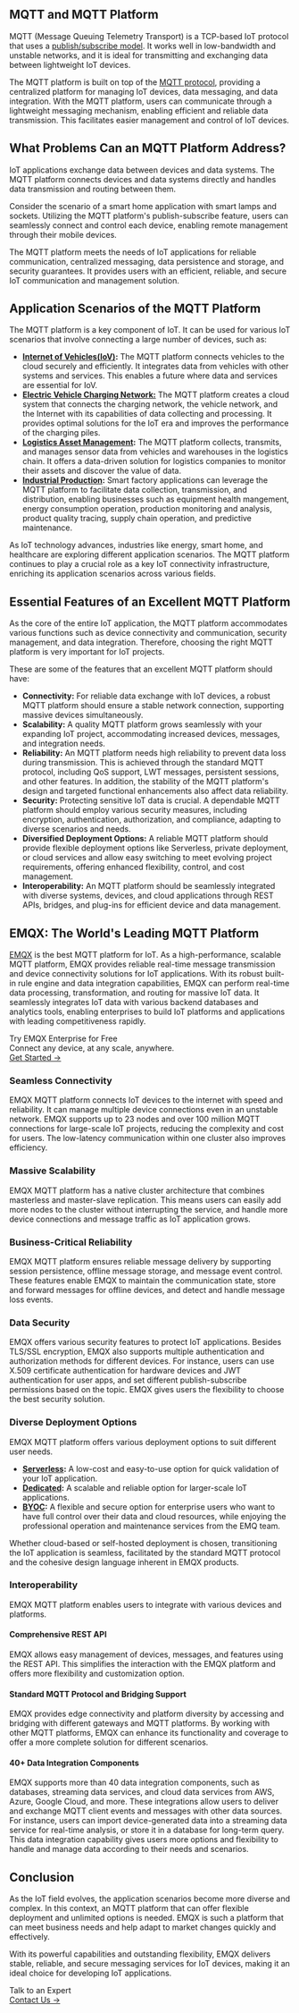 ## MQTT and MQTT Platform

MQTT (Message Queuing Telemetry Transport) is a TCP-based IoT protocol that uses a [publish/subscribe model](https://www.emqx.com/en/blog/mqtt-5-introduction-to-publish-subscribe-model). It works well in low-bandwidth and unstable networks, and it is ideal for transmitting and exchanging data between lightweight IoT devices.

The MQTT platform is built on top of the [MQTT protocol](https://www.emqx.com/en/blog/the-easiest-guide-to-getting-started-with-mqtt), providing a centralized platform for managing IoT devices, data messaging, and data integration. With the MQTT platform, users can communicate through a lightweight messaging mechanism, enabling efficient and reliable data transmission. This facilitates easier management and control of IoT devices.

## What Problems Can an MQTT Platform Address?

IoT applications exchange data between devices and data systems. The MQTT platform connects devices and data systems directly and handles data transmission and routing between them.

Consider the scenario of a smart home application with smart lamps and sockets. Utilizing the MQTT platform's publish-subscribe feature, users can seamlessly connect and control each device, enabling remote management through their mobile devices.

The MQTT platform meets the needs of IoT applications for reliable communication, centralized messaging, data persistence and storage, and security guarantees. It provides users with an efficient, reliable, and secure IoT communication and management solution.

## Application Scenarios of the MQTT Platform

The MQTT platform is a key component of IoT. It can be used for various IoT scenarios that involve connecting a large number of devices, such as:

- [**Internet of Vehicles(IoV)**](https://www.emqx.com/en/solutions/internet-of-vehicles)**:** The MQTT platform connects vehicles to the cloud securely and efficiently. It integrates data from vehicles with other systems and services. This enables a future where data and services are essential for IoV.
- [**Electric Vehicle Charging Network:**](https://www.emqx.com/en/customers/ev-power) The MQTT platform creates a cloud system that connects the charging network, the vehicle network, and the Internet with its capabilities of data collecting and processing. It provides optimal solutions for the IoT era and improves the performance of the charging piles.
- [**Logistics Asset Management**](https://www.emqx.com/en/blog/a-data-driven-solution-for-logistics-asset-tracking-and-maintenance)**:** The MQTT platform collects, transmits, and manages sensor data from vehicles and warehouses in the logistics chain. It offers a data-driven solution for logistics companies to monitor their assets and discover the value of data. 
- [**Industrial Production**](https://www.emqx.com/en/solutions/industries/manufacturing)**:** Smart factory applications can leverage the MQTT platform to facilitate data collection, transmission, and distribution, enabling businesses such as equipment health mangement, energy consumption operation, production monitoring and analysis, product quality tracing, supply chain operation, and predictive maintenance.

As IoT technology advances, industries like energy, smart home, and healthcare are exploring different application scenarios. The MQTT platform continues to play a crucial role as a key IoT connectivity infrastructure, enriching its application scenarios across various fields.

## Essential Features of an Excellent MQTT Platform

As the core of the entire IoT application, the MQTT platform accommodates various functions such as device connectivity and communication, security management, and data integration. Therefore, choosing the right MQTT platform is very important for IoT projects.

These are some of the features that an excellent MQTT platform should have:

- **Connectivity:** For reliable data exchange with IoT devices, a robust MQTT platform should ensure a stable network connection, supporting massive devices simultaneously.
- **Scalability:** A quality MQTT platform grows seamlessly with your expanding IoT project, accommodating increased devices, messages, and integration needs.
- **Reliability:** An MQTT platform needs high reliability to prevent data loss during transmission. This is achieved through the standard MQTT protocol, including QoS support, LWT messages, persistent sessions, and other features. In addition, the stability of the MQTT platform's design and targeted functional enhancements also affect data reliability.
- **Security:** Protecting sensitive IoT data is crucial. A dependable MQTT platform should employ various security measures, including encryption, authentication, authorization, and compliance, adapting to diverse scenarios and needs.
- **Diversified Deployment Options:** A reliable MQTT platform should provide flexible deployment options like Serverless, private deployment, or cloud services and allow easy switching to meet evolving project requirements, offering enhanced flexibility, control, and cost management.
- **Interoperability:** An MQTT platform should be seamlessly integrated with diverse systems, devices, and cloud applications through REST APIs, bridges, and plug-ins for efficient device and data management.

## EMQX: The World's Leading MQTT Platform

[EMQX](https://www.emqx.com/en/products/emqx) is the best MQTT platform for IoT. As a high-performance, scalable MQTT platform, EMQX provides reliable real-time message transmission and device connectivity solutions for IoT applications. With its robust built-in rule engine and data integration capabilities, EMQX can perform real-time data processing, transformation, and routing for massive IoT data. It seamlessly integrates IoT data with various backend databases and analytics tools, enabling enterprises to build IoT platforms and applications with leading competitiveness rapidly.

<section class="promotion">
    <div>
        Try EMQX Enterprise for Free
      <div class="is-size-14 is-text-normal has-text-weight-normal">Connect any device, at any scale, anywhere.</div>
    </div>
    <a href="https://www.emqx.com/en/try?product=enterprise" class="button is-gradient px-5">Get Started →</a>
</section>

### Seamless Connectivity

EMQX MQTT platform connects IoT devices to the internet with speed and reliability. It can manage multiple device connections even in an unstable network. EMQX supports up to 23 nodes and over 100 million MQTT connections for large-scale IoT projects, reducing the complexity and cost for users. The low-latency communication within one cluster also improves efficiency.

### Massive Scalability

EMQX MQTT platform has a native cluster architecture that combines masterless and master-slave replication. This means users can easily add more nodes to the cluster without interrupting the service, and handle more device connections and message traffic as IoT application grows.

### Business-Critical Reliability

EMQX MQTT platform ensures reliable message delivery by supporting session persistence, offline message storage, and message event control. These features enable EMQX to maintain the communication state, store and forward messages for offline devices, and detect and handle message loss events.

### Data Security

EMQX offers various security features to protect IoT applications. Besides TLS/SSL encryption, EMQX also supports multiple authentication and authorization methods for different devices. For instance, users can use X.509 certificate authentication for hardware devices and JWT authentication for user apps, and set different publish-subscribe permissions based on the topic. EMQX gives users the flexibility to choose the best security solution.

### Diverse Deployment Options

EMQX MQTT platform offers various deployment options to suit different user needs.

- **[Serverless](https://www.emqx.com/en/cloud/serverless-mqtt):** A low-cost and easy-to-use option for quick validation of your IoT application.
- **[Dedicated](https://www.emqx.com/en/cloud/dedicated):** A scalable and reliable option for larger-scale IoT applications.
- **[BYOC](https://www.emqx.com/en/cloud/byoc):** A flexible and secure option for enterprise users who want to have full control over their data and cloud resources, while enjoying the professional operation and maintenance services from the EMQ team.

Whether cloud-based or self-hosted deployment is chosen, transitioning the IoT application is seamless, facilitated by the standard MQTT protocol and the cohesive design language inherent in EMQX products.

### Interoperability

EMQX MQTT platform enables users to integrate with various devices and platforms.

#### Comprehensive REST API

EMQX allows easy management of devices, messages, and features using the REST API. This simplifies the interaction with the EMQX platform and offers more flexibility and customization option.

#### Standard MQTT Protocol and Bridging Support

EMQX provides edge connectivity and platform diversity by accessing and bridging with different gateways and MQTT platforms. By working with other MQTT platforms, EMQX can enhance its functionality and coverage to offer a more complete solution for different scenarios.

#### 40+ Data Integration Components

EMQX supports more than 40 data integration components, such as databases, streaming data services, and cloud data services from AWS, Azure, Google Cloud, and more. These integrations allow users to deliver and exchange MQTT client events and messages with other data sources. For instance, users can import device-generated data into a streaming data service for real-time analysis, or store it in a database for long-term query. This data integration capability gives users more options and flexibility to handle and manage data according to their needs and scenarios.

## Conclusion

As the IoT field evolves, the application scenarios become more diverse and complex. In this context, an MQTT platform that can offer flexible deployment and unlimited options is needed. EMQX is such a platform that can meet business needs and help adapt to market changes quickly and effectively.

With its powerful capabilities and outstanding flexibility, EMQX delivers stable, reliable, and secure messaging services for IoT devices, making it an ideal choice for developing IoT applications.



<section class="promotion">
    <div>
        Talk to an Expert
    </div>
    <a href="https://www.emqx.com/en/contact?product=solutions" class="button is-gradient px-5">Contact Us →</a>
</section>
